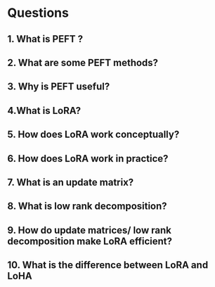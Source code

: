 # Questions

## 1. What is PEFT ?

## 2. What are some PEFT methods?

## 3. Why is PEFT useful?

## 4.What is LoRA?

## 5. How does LoRA work conceptually?

## 6. How does LoRA work in practice?

## 7. What is an update matrix?

## 8. What is low rank decomposition?

## 9. How do update matrices/ low rank decomposition make LoRA efficient?

## 10. What is the difference between LoRA and LoHA

